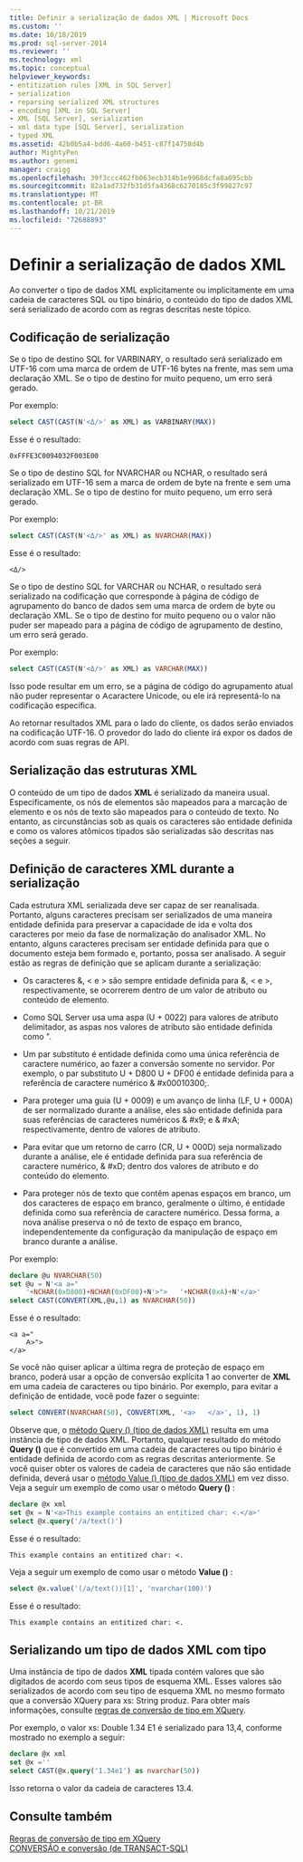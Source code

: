 ```yaml
---
title: Definir a serialização de dados XML | Microsoft Docs
ms.custom: ''
ms.date: 10/18/2019
ms.prod: sql-server-2014
ms.reviewer: ''
ms.technology: xml
ms.topic: conceptual
helpviewer_keywords:
- entitization rules [XML in SQL Server]
- serialization
- reparsing serialized XML structures
- encoding [XML in SQL Server]
- XML [SQL Server], serialization
- xml data type [SQL Server], serialization
- typed XML
ms.assetid: 42b0b5a4-bdd6-4a60-b451-c87f14758d4b
author: MightyPen
ms.author: genemi
manager: craigg
ms.openlocfilehash: 39f3ccc462fb063ecb314b1e9968dcfa8a095cbb
ms.sourcegitcommit: 82a1ad732fb31d5fa4368c6270185c3f99827c97
ms.translationtype: MT
ms.contentlocale: pt-BR
ms.lasthandoff: 10/21/2019
ms.locfileid: "72688893"
---
```

# <a name="define-the-serialization-of-xml-data"></a>Definir a serialização de dados XML
  Ao converter o tipo de dados XML explicitamente ou implicitamente em uma cadeia de caracteres SQL ou tipo binário, o conteúdo do tipo de dados XML será serializado de acordo com as regras descritas neste tópico.  
  
## <a name="serialization-encoding"></a>Codificação de serialização  
 Se o tipo de destino SQL for VARBINARY, o resultado será serializado em UTF-16 com uma marca de ordem de UTF-16 bytes na frente, mas sem uma declaração XML. Se o tipo de destino for muito pequeno, um erro será gerado.  
  
 Por exemplo:  
  
```sql
select CAST(CAST(N'<Δ/>' as XML) as VARBINARY(MAX))  
```  
  
 Esse é o resultado:  
  
```  
0xFFFE3C0094032F003E00  
```  
  
 Se o tipo de destino SQL for NVARCHAR ou NCHAR, o resultado será serializado em UTF-16 sem a marca de ordem de byte na frente e sem uma declaração XML. Se o tipo de destino for muito pequeno, um erro será gerado.  
  
 Por exemplo:  
  
```sql
select CAST(CAST(N'<Δ/>' as XML) as NVARCHAR(MAX))  
```  
  
 Esse é o resultado:  
  
```  
<Δ/>  
```  
  
 Se o tipo de destino SQL for VARCHAR ou NCHAR, o resultado será serializado na codificação que corresponde à página de código de agrupamento do banco de dados sem uma marca de ordem de byte ou declaração XML. Se o tipo de destino for muito pequeno ou o valor não puder ser mapeado para a página de código de agrupamento de destino, um erro será gerado.  
  
 Por exemplo:  
  
```sql
select CAST(CAST(N'<Δ/>' as XML) as VARCHAR(MAX))  
```  
  
 Isso pode resultar em um erro, se a página de código do agrupamento atual não puder representar o &#x10300;caractere Unicode, ou ele irá representá-lo na codificação específica.  
  
 Ao retornar resultados XML para o lado do cliente, os dados serão enviados na codificação UTF-16. O provedor do lado do cliente irá expor os dados de acordo com suas regras de API.  
  
## <a name="serialization-of-the-xml-structures"></a>Serialização das estruturas XML  
 O conteúdo de um tipo de dados **XML** é serializado da maneira usual. Especificamente, os nós de elementos são mapeados para a marcação de elemento e os nós de texto são mapeados para o conteúdo de texto. No entanto, as circunstâncias sob as quais os caracteres são entidade definida e como os valores atômicos tipados são serializadas são descritas nas seções a seguir.  
  
## <a name="entitization-of-xml-characters-during-serialization"></a>Definição de caracteres XML durante a serialização  
 Cada estrutura XML serializada deve ser capaz de ser reanalisada. Portanto, alguns caracteres precisam ser serializados de uma maneira entidade definida para preservar a capacidade de ida e volta dos caracteres por meio da fase de normalização do analisador XML. No entanto, alguns caracteres precisam ser entidade definida para que o documento esteja bem formado e, portanto, possa ser analisado. A seguir estão as regras de definição que se aplicam durante a serialização:  
  
-   Os caracteres &, \< e > são sempre entidade definida para &amp;, &lt; e &gt;, respectivamente, se ocorrerem dentro de um valor de atributo ou conteúdo de elemento.  
  
-   Como SQL Server usa uma aspa (U + 0022) para valores de atributo delimitador, as aspas nos valores de atributo são entidade definida como &quot;.  
  
-   Um par substituto é entidade definida como uma única referência de caractere numérico, ao fazer a conversão somente no servidor. Por exemplo, o par substituto U + D800 U + DF00 é entidade definida para a referência de caractere numérico & \#x00010300;.  
  
-   Para proteger uma guia (U + 0009) e um avanço de linha (LF, U + 000A) de ser normalizado durante a análise, eles são entidade definida para suas referências de caracteres numéricos & \#x9; e & \#xA; respectivamente, dentro de valores de atributo.  
  
-   Para evitar que um retorno de carro (CR, U + 000D) seja normalizado durante a análise, ele é entidade definida para sua referência de caractere numérico, & \#xD; dentro dos valores de atributo e do conteúdo do elemento.  
  
-   Para proteger nós de texto que contêm apenas espaços em branco, um dos caracteres de espaço em branco, geralmente o último, é entidade definida como sua referência de caractere numérico. Dessa forma, a nova análise preserva o nó de texto de espaço em branco, independentemente da configuração da manipulação de espaço em branco durante a análise.  
  
 Por exemplo:  
  
```sql
declare @u NVARCHAR(50)  
set @u = N'<a a="  
    '+NCHAR(0xD800)+NCHAR(0xDF00)+N'>">   '+NCHAR(0xA)+N'</a>'  
select CAST(CONVERT(XML,@u,1) as NVARCHAR(50))  
```  
  
 Esse é o resultado:  
  
```  
<a a="  
    𐌀>">     
</a>  
```  
  
 Se você não quiser aplicar a última regra de proteção de espaço em branco, poderá usar a opção de conversão explícita 1 ao converter de **XML** em uma cadeia de caracteres ou tipo binário. Por exemplo, para evitar a definição de entidade, você pode fazer o seguinte:  
  
```sql
select CONVERT(NVARCHAR(50), CONVERT(XML, '<a>   </a>', 1), 1)  
```  
  
 Observe que, o [método Query () (tipo de dados XML)](/sql/t-sql/xml/query-method-xml-data-type) resulta em uma instância de tipo de dados XML. Portanto, qualquer resultado do método **Query ()** que é convertido em uma cadeia de caracteres ou tipo binário é entidade definida de acordo com as regras descritas anteriormente. Se você quiser obter os valores de cadeia de caracteres que não são entidade definida, deverá usar o [método Value () (tipo de dados XML)](/sql/t-sql/xml/value-method-xml-data-type) em vez disso. Veja a seguir um exemplo de como usar o método **Query ()** :  
  
```sql
declare @x xml  
set @x = N'<a>This example contains an entitized char: <.</a>'  
select @x.query('/a/text()')  
```  
  
 Esse é o resultado:  
  
```  
This example contains an entitized char: <.  
```  
  
 Veja a seguir um exemplo de como usar o método **Value ()** :  
  
```sql
select @x.value('(/a/text())[1]', 'nvarchar(100)')  
```  
  
 Esse é o resultado:  
  
```  
This example contains an entitized char: <.  
```  
  
## <a name="serializing-a-typed-xml-data-type"></a>Serializando um tipo de dados XML com tipo  
 Uma instância de tipo de dados **XML** tipada contém valores que são digitados de acordo com seus tipos de esquema XML. Esses valores são serializados de acordo com seu tipo de esquema XML no mesmo formato que a conversão XQuery para xs: String produz. Para obter mais informações, consulte [regras de conversão de tipo em XQuery](/sql/xquery/type-casting-rules-in-xquery).  
  
 Por exemplo, o valor xs: Double 1.34 E1 é serializado para 13,4, conforme mostrado no exemplo a seguir:  
  
```sql
declare @x xml  
set @x =''  
select CAST(@x.query('1.34e1') as nvarchar(50))  
```  
  
 Isso retorna o valor da cadeia de caracteres 13.4.  
  
## <a name="see-also"></a>Consulte também  
 [Regras de conversão de tipo em XQuery](/sql/xquery/type-casting-rules-in-xquery)    
 [CONVERSÃO e conversão &#40;de TRANSACT-SQL&#41;](/sql/t-sql/functions/cast-and-convert-transact-sql)  
  
  
